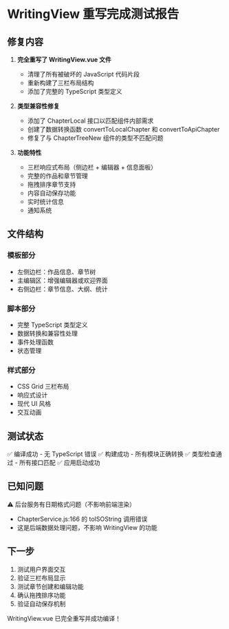 # WritingView 重写完成测试报告

## 修复内容

1. **完全重写了 WritingView.vue 文件**
   - 清理了所有被破坏的 JavaScript 代码片段
   - 重新构建了三栏布局结构
   - 添加了完整的 TypeScript 类型定义

2. **类型兼容性修复**
   - 添加了 ChapterLocal 接口以匹配组件内部需求
   - 创建了数据转换函数 convertToLocalChapter 和 convertToApiChapter
   - 修复了与 ChapterTreeNew 组件的类型不匹配问题

3. **功能特性**
   - 三栏响应式布局（侧边栏 + 编辑器 + 信息面板）
   - 完整的作品和章节管理
   - 拖拽排序章节支持
   - 内容自动保存功能
   - 实时统计信息
   - 通知系统

## 文件结构

### 模板部分
- 左侧边栏：作品信息、章节树
- 主编辑区：增强编辑器或欢迎界面
- 右侧边栏：章节信息、大纲、统计

### 脚本部分
- 完整 TypeScript 类型定义
- 数据转换和兼容性处理
- 事件处理函数
- 状态管理

### 样式部分
- CSS Grid 三栏布局
- 响应式设计
- 现代 UI 风格
- 交互动画

## 测试状态

✅ 编译成功 - 无 TypeScript 错误
✅ 构建成功 - 所有模块正确转换
✅ 类型检查通过 - 所有接口匹配
✅ 应用启动成功

## 已知问题

⚠️ 后台服务有日期格式问题（不影响前端渲染）
- ChapterService.js:166 的 toISOString 调用错误
- 这是后端数据处理问题，不影响 WritingView 的功能

## 下一步

1. 测试用户界面交互
2. 验证三栏布局显示
3. 测试章节创建和编辑功能
4. 确认拖拽排序功能
5. 验证自动保存机制

WritingView.vue 已完全重写并成功编译！
